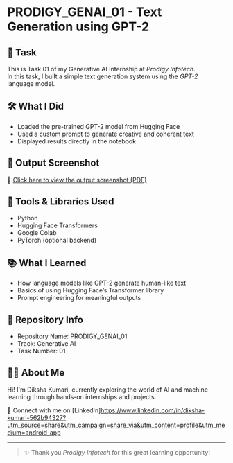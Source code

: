 # PRODIGY_GENAI_01 - Text Generation using GPT-2

## 💼 Task
This is Task 01 of my Generative AI Internship at *Prodigy Infotech*.  
In this task, I built a simple text generation system using the *GPT-2* language model.

## 🛠 What I Did
- Loaded the pre-trained GPT-2 model from Hugging Face
- Used a custom prompt to generate creative and coherent text
- Displayed results directly in the notebook

## 📸 Output Screenshot
📄 [Click here to view the output screenshot (PDF)](Task%201%20genai.pdf)

## 🧰 Tools & Libraries Used
- Python
- Hugging Face Transformers
- Google Colab
- PyTorch (optional backend)

## 📚 What I Learned
- How language models like GPT-2 generate human-like text
- Basics of using Hugging Face’s Transformer library
- Prompt engineering for meaningful outputs

## 🔗 Repository Info
- Repository Name: PRODIGY_GENAI_01
- Track: Generative AI
- Task Number: 01

## 🙋‍♀ About Me
Hi! I'm Diksha Kumari, currently exploring the world of AI and machine learning through hands-on internships and projects.

🔗 Connect with me on [LinkedIn]https://www.linkedin.com/in/diksha-kumari-562b94327?utm_source=share&utm_campaign=share_via&utm_content=profile&utm_medium=android_app

---

> ✨ Thank you *Prodigy Infotech* for this great learning opportunity!
